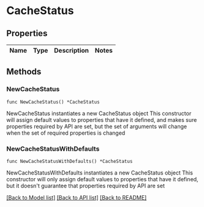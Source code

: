 # CacheStatus

## Properties

Name | Type | Description | Notes
------------ | ------------- | ------------- | -------------

## Methods

### NewCacheStatus

`func NewCacheStatus() *CacheStatus`

NewCacheStatus instantiates a new CacheStatus object
This constructor will assign default values to properties that have it defined,
and makes sure properties required by API are set, but the set of arguments
will change when the set of required properties is changed

### NewCacheStatusWithDefaults

`func NewCacheStatusWithDefaults() *CacheStatus`

NewCacheStatusWithDefaults instantiates a new CacheStatus object
This constructor will only assign default values to properties that have it defined,
but it doesn't guarantee that properties required by API are set


[[Back to Model list]](../README.md#documentation-for-models) [[Back to API list]](../README.md#documentation-for-api-endpoints) [[Back to README]](../README.md)


